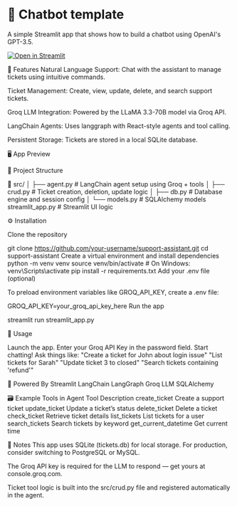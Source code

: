 # 💬 Chatbot template

A simple Streamlit app that shows how to build a chatbot using OpenAI's GPT-3.5.

[![Open in Streamlit](https://static.streamlit.io/badges/streamlit_badge_black_white.svg)](https://support-assistant-zny4zdtganfq7nf4ukar9u.streamlit.app/)

🚀 Features
  Natural Language Support: Chat with the assistant to manage tickets using intuitive commands.
  
  Ticket Management: Create, view, update, delete, and search support tickets.
  
  Groq LLM Integration: Powered by the LLaMA 3.3-70B model via Groq API.
  
  LangChain Agents: Uses langgraph with React-style agents and tool calling.
  
  Persistent Storage: Tickets are stored in a local SQLite database.

🖥️ App Preview

🧩 Project Structure

📁 src/
│   ├── agent.py        # LangChain agent setup using Groq + tools
│   ├── crud.py         # Ticket creation, deletion, update logic
│   ├── db.py           # Database engine and session config
│   └── models.py       # SQLAlchemy models
streamlit_app.py        # Streamlit UI logic

⚙️ Installation

Clone the repository

git clone https://github.com/your-username/support-assistant.git
cd support-assistant
Create a virtual environment and install dependencies
python -m venv venv
source venv/bin/activate  # On Windows: venv\Scripts\activate
pip install -r requirements.txt
Add your .env file (optional)

To preload environment variables like GROQ_API_KEY, create a .env file:

GROQ_API_KEY=your_groq_api_key_here
Run the app

streamlit run streamlit_app.py

🔑 Usage

  Launch the app.
  Enter your Groq API Key in the password field.
  Start chatting! Ask things like:
  "Create a ticket for John about login issue"
  "List tickets for Sarah"
  "Update ticket 3 to closed"
  "Search tickets containing 'refund'"


🧠 Powered By
  Streamlit
  LangChain
  LangGraph
  Groq LLM
  SQLAlchemy

🗃️ Example Tools in Agent
Tool	Description
create_ticket	Create a support ticket
update_ticket	Update a ticket’s status
delete_ticket	Delete a ticket
check_ticket	Retrieve ticket details
list_tickets	List tickets for a user
search_tickets	Search tickets by keyword
get_current_datetime	Get current time

📌 Notes
This app uses SQLite (tickets.db) for local storage. For production, consider switching to PostgreSQL or MySQL.

The Groq API key is required for the LLM to respond — get yours at console.groq.com.

Ticket tool logic is built into the src/crud.py file and registered automatically in the agent.
